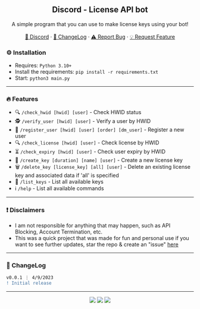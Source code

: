 <div align="center">
 
  <h2 align="center">Discord - License API bot</h2>
  <p align="center">
    A simple program that you can use to make license keys using your bot! 
    <br />
    <br />
    <a href="https://discord.cyberious.xyz">💬 Discord</a>
    ·
    <a href="https://github.com/sexfrance/discord-license-bot#-changelog">📜 ChangeLog</a>
    ·
    <a href="https://github.com/sexfrance/discord-license-bot/issues">⚠️ Report Bug</a>
    ·
    <a href="https://github.com/sexfrance/discord-license-bot/issues">💡 Request Feature</a>
  </p>
</div>

### ⚙️ Installation

- Requires: `Python 3.10+`
- Install the requirements: `pip install -r requirements.txt`
- Start: `python3 main.py`

---

### 🔥 Features
  - 🔍 `/check_hwid [hwid] [user]` - Check HWID status
  - 🕵️ `/verify_user [hwid] [user]` - Verify a user by HWID
  - 📝 `/register_user [hwid] [user] [order] [dm_user]` - Register a new user
  - 🔍 `/check_license [hwid] [user]` - Check license by HWID
  - ⏳ `/check_expiry [hwid] [user]` - Check user expiry by HWID
  - 🔑 `/create_key [duration] [name] [user]` - Create a new license key
  - 🗑️ `/delete_key [license_key] [all] [user]` - Delete an existing license key and associated data if 'all' is specified
  - 📜 `/list_keys` - List all available keys
  - ℹ️ `/help` - List all available commands
---


### ❗ Disclaimers

- I am not responsible for anything that may happen, such as API Blocking, Account Termination, etc.
- This was a quick project that was made for fun and personal use if you want to see further updates, star the repo & create an "issue" [here](https://github.com/sexfrance/mass-discord-license-bot-make/issues)

---

### 📜 ChangeLog

```diff
v0.0.1 ⋮ 4/9/2023
! Initial release
```

---

<p align="center">
  <img src="https://img.shields.io/github/license/sexfrance/discord-license-bot.svg?style=for-the-badge&labelColor=black&color=f429ff&logo=IOTA"/>
  <img src="https://img.shields.io/github/stars/sexfrance/discord-license-bot.svg?style=for-the-badge&labelColor=black&color=f429ff&logo=IOTA"/>
  <img src="https://img.shields.io/github/languages/top/sexfrance/discord-license-bot.svg?style=for-the-badge&labelColor=black&color=f429ff&logo=python"/>
</p>
